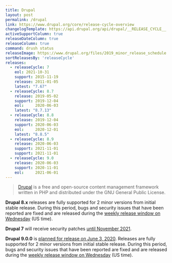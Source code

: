 ```yaml
---
title: Drupal
layout: post
permalink: /drupal
link: https://www.drupal.org/core/release-cycle-overview
changelogTemplate: https://api.drupal.org/api/drupal/__RELEASE_CYCLE__.x
activeSupportColumn: true
releaseDateColumn: true
releaseColumn: true
command: drush status
releaseImage: https://www.drupal.org/files/2019_minor_release_schedule.png
sortReleasesBy: 'releaseCycle'
releases:
  - releaseCycle: 7
    eol: 2021-10-31
    support: 2015-11-19
    release: 2011-01-05
    latest: "7.67"
  - releaseCycle: 8.7
    release: 2019-05-02
    support: 2019-12-04
    eol:     2020-06-03
    latest: "8.7.13"
  - releaseCycle: 8.8
    release: 2019-12-04
    support: 2020-06-03
    eol:     2020-12-01
    latest: "8.8.5"
  - releaseCycle: 8.9
    release: 2020-06-03
    support: 2021-11-01
    support: 2021-11-01
  - releaseCycle: 9.0
    release: 2020-06-03
    support: 2020-11-01
    eol:     2021-06-01    
---
```


> [Drupal](https://www.drupal.org/) is a free and open-source content management framework written in PHP and distributed under the GNU General Public License.

**Drupal 8.x** releases are fully supported for 2 minor versions from initial stable release. During this period, bugs and security issues that have been reported are fixed and are released during the [weekly release window on Wednesday](https://www.drupal.org/core/release-cycle-overview#windows) (US time).

**Drupal 7** will receive security patches [until November 2021](https://www.drupal.org/docs/9/drupal-9-release-date-and-what-it-means/what-happens-to-drupal-7-after-drupal-9-is-released).

**Drupal 9.0.0** is [planned for release on June 3, 2020](https://www.drupal.org/docs/9/drupal-9-release-date-and-what-it-means/why-do-we-plan-to-release-drupal-9-on-june-3-2020). Releases are fully supported for 2 minor versions from initial stable release. During this period, bugs and security issues that have been reported are fixed and are released during the [weekly release window on Wednesday](https://www.drupal.org/core/release-cycle-overview#windows) (US time).

